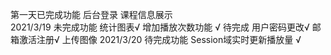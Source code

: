  第一天已完成功能 后台登录 课程信息展示  
 2021/3/19 未完成功能 统计图表√ 增加播放次数功能 √
 待完成 用户密码更改√ 邮箱激活注册√ 上传图像 
 2021/3/20 待完成功能 Session域实时更新播放量  √